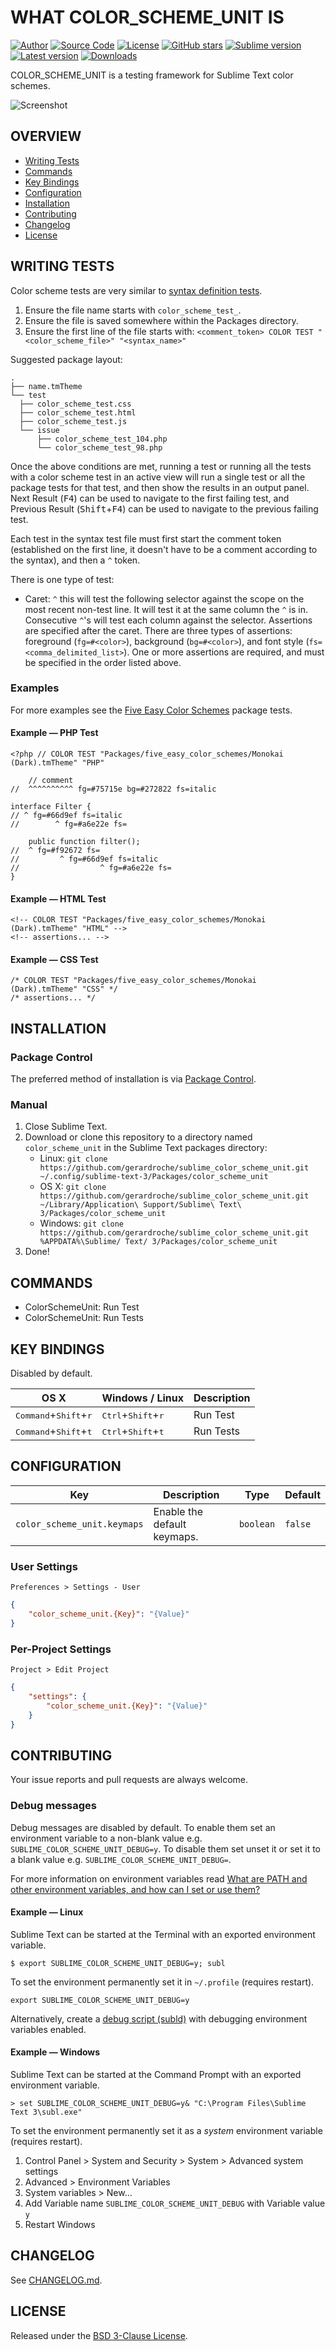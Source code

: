 # WHAT COLOR_SCHEME_UNIT IS

[![Author](https://img.shields.io/badge/author-@gerardroche-blue.svg?style=flat-square&maxAge=86400)](https://twitter.com/gerardroche) [![Source Code](https://img.shields.io/badge/source-GitHub-blue.svg?style=flat-square&maxAge=86400)](https://github.com/gerardroche/sublime_color_scheme_unit) [![License](https://img.shields.io/badge/license-BSD--3-blue.svg?style=flat-square&maxAge=86400)](https://raw.githubusercontent.com/gerardroche/sublime_color_scheme_unit/master/LICENSE) [![GitHub stars](https://img.shields.io/github/stars/gerardroche/sublime_color_scheme_unit.svg?style=flat-square&maxAge=86400)](https://github.com/gerardroche/sublime_color_scheme_unit/stargazers) [![Sublime version](https://img.shields.io/badge/sublime-v3.0.0-green.svg?style=flat-square&maxAge=86400)](https://sublimetext.com) [![Latest version](https://img.shields.io/github/tag/gerardroche/sublime_color_scheme_unit.svg?style=flat-square&maxAge=86400&label=release)](https://github.com/gerardroche/sublime_color_scheme_unit/tags) [![Downloads](https://img.shields.io/packagecontrol/dt/color_scheme_unit.svg?style=flat-square&maxAge=86400)](https://packagecontrol.io/packages/color_scheme_unit)

COLOR_SCHEME_UNIT is a testing framework for Sublime Text color schemes.

![Screenshot](screenshot.png)

## OVERVIEW

* [Writing Tests](#writing-tests)
* [Commands](#commands)
* [Key Bindings](#key-bindings)
* [Configuration](#configuration)
* [Installation](#installation)
* [Contributing](#contributing)
* [Changelog](#changelog)
* [License](#license)

## WRITING TESTS

Color scheme tests are very similar to [syntax definition tests](https://www.sublimetext.com/docs/3/syntax.html).

1. Ensure the file name starts with `color_scheme_test_`.
2. Ensure the file is saved somewhere within the Packages directory.
3. Ensure the first line of the file starts with:
   `<comment_token> COLOR TEST "<color_scheme_file>" "<syntax_name>"`

Suggested package layout:

    .
    ├── name.tmTheme
    └── test
      ├── color_scheme_test.css
      ├── color_scheme_test.html
      ├── color_scheme_test.js
      └── issue
          ├── color_scheme_test_104.php
          └── color_scheme_test_98.php

Once the above conditions are met, running a test or running all the tests with a color scheme test in an active view will run a single test or all the package tests for that test, and then show the results in an output panel. Next Result (<kbd>F4</kbd>) can be used to navigate to the first failing test, and Previous Result (<kbd>Shift</kbd>+<kbd>F4</kbd>) can be used to navigate to the previous failing test.

Each test in the syntax test file must first start the comment token (established on the first line, it doesn't have to be a comment according to the syntax), and then a `^` token.

There is one type of test:

* Caret: `^` this will test the following selector against the scope on the most recent non-test line. It will test it at the same column the `^` is in. Consecutive `^`'s will test each column against the selector. Assertions are specified after the caret. There are three types of assertions: foreground (`fg=#<color>`), background (`bg=#<color>`), and font style (`fs=<comma_delimited_list>`). One or more assertions are required, and must be specified in the order listed above.

### Examples

For more examples see the [Five Easy Color Schemes](https://github.com/gerardroche/sublime_five_easy_color_schemes) package tests.

#### Example &mdash; PHP Test

```
<?php // COLOR TEST "Packages/five_easy_color_schemes/Monokai (Dark).tmTheme" "PHP"

    // comment
//  ^^^^^^^^^^ fg=#75715e bg=#272822 fs=italic

interface Filter {
// ^ fg=#66d9ef fs=italic
//        ^ fg=#a6e22e fs=

    public function filter();
//  ^ fg=#f92672 fs=
//         ^ fg=#66d9ef fs=italic
//                  ^ fg=#a6e22e fs=
}
```

#### Example &mdash; HTML Test

```
<!-- COLOR TEST "Packages/five_easy_color_schemes/Monokai (Dark).tmTheme" "HTML" -->
<!-- assertions... -->
```

#### Example &mdash; CSS Test

```
/* COLOR TEST "Packages/five_easy_color_schemes/Monokai (Dark).tmTheme" "CSS" */
/* assertions... */
```

## INSTALLATION

### Package Control

The preferred method of installation is via [Package Control](https://packagecontrol.io/browse/authors/gerardroche).

### Manual

1. Close Sublime Text.
2. Download or clone this repository to a directory named `color_scheme_unit` in the Sublime Text packages directory:
    * Linux: `git clone https://github.com/gerardroche/sublime_color_scheme_unit.git ~/.config/sublime-text-3/Packages/color_scheme_unit`
    * OS X: `git clone https://github.com/gerardroche/sublime_color_scheme_unit.git ~/Library/Application\ Support/Sublime\ Text\ 3/Packages/color_scheme_unit`
    * Windows: `git clone https://github.com/gerardroche/sublime_color_scheme_unit.git %APPDATA%\Sublime/ Text/ 3/Packages/color_scheme_unit`
3. Done!

## COMMANDS

* ColorSchemeUnit: Run Test
* ColorSchemeUnit: Run Tests

## KEY BINDINGS

Disabled by default.

OS X | Windows / Linux | Description
-----|-----------------|------------
<kbd>Command</kbd>+<kbd>Shift</kbd>+<kbd>r</kbd> | <kbd>Ctrl</kbd>+<kbd>Shift</kbd>+<kbd>r</kbd> | Run Test
<kbd>Command</kbd>+<kbd>Shift</kbd>+<kbd>t</kbd> | <kbd>Ctrl</kbd>+<kbd>Shift</kbd>+<kbd>t</kbd> | Run Tests

## CONFIGURATION

Key | Description | Type | Default
----|-------------|------|--------
`color_scheme_unit.keymaps` | Enable the default keymaps. | `boolean` | `false`

### User Settings

`Preferences > Settings - User`

```json
{
    "color_scheme_unit.{Key}": "{Value}"
}
```

### Per-Project Settings

`Project > Edit Project`

```json
{
    "settings": {
        "color_scheme_unit.{Key}": "{Value}"
    }
}
```

## CONTRIBUTING

Your issue reports and pull requests are always welcome.

### Debug messages

Debug messages are disabled by default. To enable them set an environment variable to a non-blank value e.g. `SUBLIME_COLOR_SCHEME_UNIT_DEBUG=y`. To disable them set unset it or set it to a blank value e.g. `SUBLIME_COLOR_SCHEME_UNIT_DEBUG=`.

For more information on environment variables read [What are PATH and other environment variables, and how can I set or use them?](http://superuser.com/questions/284342/what-are-path-and-other-environment-variables-and-how-can-i-set-or-use-them)

#### Example &mdash; Linux

Sublime Text can be started at the Terminal with an exported environment variable.

```
$ export SUBLIME_COLOR_SCHEME_UNIT_DEBUG=y; subl
```

To set the environment permanently set it in `~/.profile` (requires restart).

```
export SUBLIME_COLOR_SCHEME_UNIT_DEBUG=y
```

Alternatively, create a [debug script (subld)](https://github.com/gerardroche/dotfiles/blob/1a27abed589f2fea9126a0496ef4d1cae0479722/src/bin/subld) with debugging environment variables enabled.

#### Example &mdash; Windows

Sublime Text can be started at the Command Prompt with an exported environment variable.

```
> set SUBLIME_COLOR_SCHEME_UNIT_DEBUG=y& "C:\Program Files\Sublime Text 3\subl.exe"
```

To set the environment permanently set it as a *system* environment variable (requires restart).

1. Control Panel > System and Security > System > Advanced system settings
2. Advanced > Environment Variables
3. System variables > New...
4. Add Variable name `SUBLIME_COLOR_SCHEME_UNIT_DEBUG` with Variable value `y`
5. Restart Windows

## CHANGELOG

See [CHANGELOG.md](CHANGELOG.md).

## LICENSE

Released under the [BSD 3-Clause License](LICENSE).
